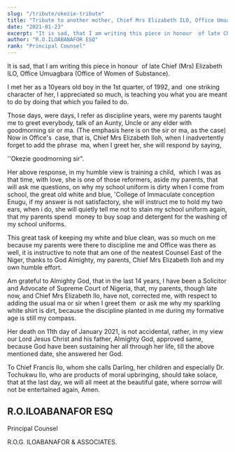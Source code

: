 ```yaml
---
slug: "/tribute/okezie-tribute"
title: "Tribute to another mother, Chief Mrs Elizabeth ILO, Office Umuagbara (Office of Women of Substance)"
date: "2021-01-23"
excerpt: "It is sad, that I am writing this piece in honour  of late Chief (Mrs) Elizabeth ILO, Office Umuagbara (Office of Women of Substance)."
author: "R.O.ILOABANAFOR ESQ"
rank: "Principal Counsel"
---
```


It is sad, that I am writing this piece in honour  of late Chief (Mrs) Elizabeth ILO, Office Umuagbara (Office of Women of Substance).

I met her as a 10years old boy in the 1st quarter, of 1992, and  one striking character of her, I appreciated so much, is teaching you what you are meant to do by doing that which you failed to do.

Those days, were days, I refer as discipline years, were my parents taught me to greet everybody, talk of an Aunty, Uncle or any elder with goodmorning sir or ma. (The emphasis here is on the sir or ma, as the case) Now in Office's  case, that is, Chief Mrs Elizabeth Iloh, when I inadvertently forget to add the phrase  ma, when I greet her, she will respond by saying,

''Okezie goodmorning sir".

Her above response, in my humble view is training a child,  which I was as that time, with love, she is one of those reformers, aside my parents, that will ask me questions, on why my school uniform is dirty when I come from school, the great old white and blue, 'College of Immaculate conception Enugu, if my answer is not satisfactory, she will instruct me to hold my two ears, when i do, she will quietly tell me not to stain my school uniform again, that my parents spend  money to buy soap and detergent for the washing of my school uniforms.

This great task of keeping my white and blue clean, was so much on me because my parents were there to discipline me and Office was there as well, it is instructive to note that am one of the neatest Counsel East of the Niger, thanks to God Almighty, my parents, Chief Mrs Elizabeth Iloh and my own humble effort.

Am grateful to Almighty God, that in the last 14 years, I have been a Solicitor and Advocate of Supreme Court of Nigeria, that, my parents, though late now, and Chief Mrs Elizabeth Ilo, have not, corrected me, with respect to adding the usual ma or sir when I greet them  or ask me why my sparkling white shirt is dirt, because the discipline planted in me during my formative  age is still my compass.

Her death on 11th day of January 2021, is not accidental, rather, in my view  our Lord Jesus Christ and his father, Almighty God, approved same, because God have been sustaining her all through her life, till the above mentioned date, she answered her God.

To Chief Francis Ilo, whom she calls Darling, her children and especially Dr. Tochukwu Ilo, who are products of moral upbringing, should take solace, that at the last day, we will all meet at the beautiful gate, where sorrow will not be entertained again, Amen.

## R.O.ILOABANAFOR ESQ

Principal Counsel

R.O.G. ILOABANAFOR & ASSOCIATES.
